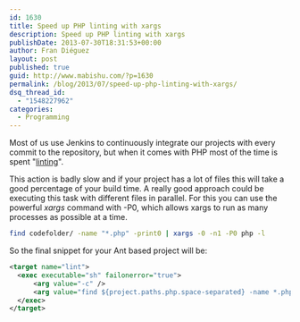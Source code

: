 ```yaml
---
id: 1630
title: Speed up PHP linting with xargs
description: Speed up PHP linting with xargs
publishDate: 2013-07-30T18:31:53+00:00
author: Fran Diéguez
layout: post
published: true
guid: http://www.mabishu.com/?p=1630
permalink: /blog/2013/07/speed-up-php-linting-with-xargs/
dsq_thread_id:
  - "1548227962"
categories:
  - Programming
---
```

Most of us use Jenkins to continuously integrate our projects with every commit to the repository, but when it comes with PHP most of the time is spent "<a title="Linting software" href="http://en.wikipedia.org/wiki/Lint_(software)">linting</a>".

This action is badly slow and if your project has a lot of files this will take a good percentage of your build time. A really good approach could be executing this task with different files in parallel. For this you can use the powerful <em>xargs</em> command with -P0, which allows xargs to run as many processes as possible at a time.

```bash
find codefolder/ -name "*.php" -print0 | xargs -0 -n1 -P0 php -l
```

So the final snippet for your Ant based project will be:

```xml
<target name="lint">
  <exec executable="sh" failonerror="true">
      <arg value="-c" />
      <arg value="find ${project.paths.php.space-separated} -name *.php -print0 | xargs -0 -n1 -P0 php -l"/>
  </exec>
</target>
```
